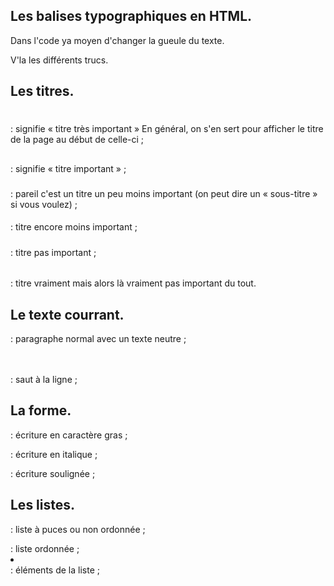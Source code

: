## Les balises typographiques en HTML.

Dans l'code ya moyen d'changer la gueule du texte.

V'la les différents trucs.

## Les titres.

<h1> </h1>  : signifie « titre très important » En général, on s'en sert pour afficher le titre de la page au début de celle-ci ;

<h2> </h2>  : signifie « titre important » ;

<h3> </h3>  : pareil c'est un titre un peu moins important (on peut dire un « sous-titre » si vous voulez) ;

<h4> </h4>  : titre encore moins important ;

<h5> </h5>  : titre pas important ;

<h6> </h6>  : titre vraiment mais alors là vraiment pas important du tout.

## Le texte courrant.

<p> </p>    : paragraphe normal avec un texte neutre ;

<br> </br>  : saut à la ligne ;

## La forme.

<strong> </strong>  : écriture en caractère gras ;

<em> </em>          : écriture en italique ; 

<mark> </mark>      : écriture soulignée ;

## Les listes.

<ul> </ul>  : liste à puces ou non ordonnée ;

<ol> </ol>  : liste ordonnée ;

<li> </li>  : éléments de la liste ;




